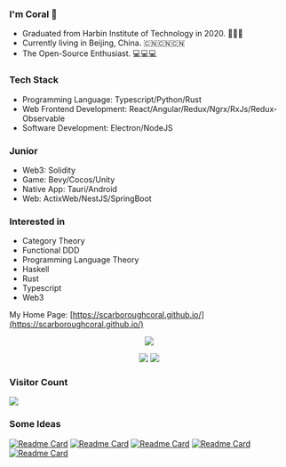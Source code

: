 ### I'm Coral 🥇

* Graduated from Harbin Institute of Technology in 2020. 🚀🚀🚀
* Currently living in Beijing, China. 🇨🇳🇨🇳🇨🇳
* The Open-Source Enthusiast. 💻💻💻

### Tech Stack

- Programming Language: Typescript/Python/Rust
- Web Frontend Development: React/Angular/Redux/Ngrx/RxJs/Redux-Observable
- Software Development: Electron/NodeJS

### Junior

- Web3: Solidity
- Game: Bevy/Cocos/Unity
- Native App: Tauri/Android
- Web: ActixWeb/NestJS/SpringBoot

### Interested in

- Category Theory
- Functional DDD
- Programming Language Theory
- Haskell
- Rust
- Typescript
- Web3

My Home Page: [https://scarboroughcoral.github.io/](https://scarboroughcoral.github.io/)



<p align="center">
  <a href="https://www.codewars.com/users/Scarborough_Coral" target="_blank"><img src="https://www.codewars.com/users/Scarborough_Coral/badges/large"/></a>
</p>
<p align="center">
  <img src="https://github-readme-stats.vercel.app/api/top-langs/?username=ScarboroughCoral&theme=prussian&hide=html,css,dockerfile,shell,ejs,stylus,javascript,vue,perl,asp,makefile,jupyter%20notebook&langs_count=10&count_private=true&show_icons=true&hide_border=true&layout=compact"/>
  <img src="https://github-readme-stats.vercel.app/api?username=ScarboroughCoral&count_private=true&show_icons=true&theme=prussian&include_all_commits=true&hide_border=true"/>
</p>

### Visitor Count
![](https://profile-counter.glitch.me/scarboroughcoral/count.svg)

### Some Ideas
[![Readme Card](https://github-readme-stats.vercel.app/api/pin/?username=ScarboroughCoral&repo=raytracing-in-one-weekend-rust&description_lines_count=1)](https://github.com/ScarboroughCoral/raytracing-in-one-weekend-rust)
[![Readme Card](https://github-readme-stats.vercel.app/api/pin/?username=ScarboroughCoral&repo=FlappyBird&description_lines_count=1)](https://github.com/ScarboroughCoral/FlappyBird)
[![Readme Card](https://github-readme-stats.vercel.app/api/pin/?username=ScarboroughCoral&repo=logical-foundations&description_lines_count=1)](https://github.com/ScarboroughCoral/logical-foundations)
[![Readme Card](https://github-readme-stats.vercel.app/api/pin/?username=ScarboroughCoral&repo=tauri-vite-react-template&description_lines_count=1)](https://github.com/ScarboroughCoral/tauri-vite-react-template)
[![Readme Card](https://github-readme-stats.vercel.app/api/pin/?username=ScarboroughCoral&repo=tic-tac-toe-dioxus&description_lines_count=1)](https://github.com/ScarboroughCoral/tic-tac-toe-dioxus)
